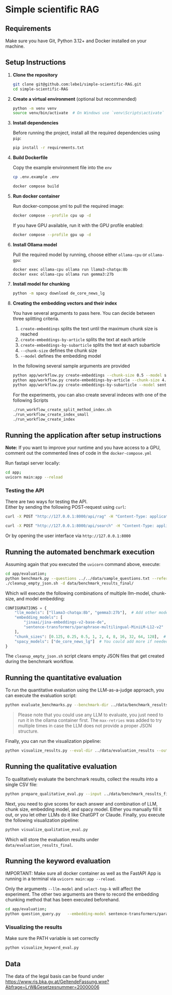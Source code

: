 # Simple scientific RAG

## Requirements

Make sure you have Git, Python 3.12+ and Docker installed on your machine.

## Setup Instructions

1. **Clone the repository**

    ```bash
    git clone git@github.com:lebe1/simple-scientific-RAG.git
    cd simple-scientific-RAG
    ```

2. **Create a virtual environment** (optional but recommended)

    ```bash
    python -m venv venv
    source venv/bin/activate  # On Windows use `venv\Scripts\activate`
    ```

3. **Install dependencies**

    Before running the project, install all the required dependencies using `pip`:

    ```bash
    pip install -r requirements.txt
    ```

4. **Build Dockerfile**

    Copy the example environment file into the `env`

    ```bash
    cp .env.example .env
    ```

    ```bash
    docker compose build
    ```

5. **Run docker container**

   Run docker-compose.yml to pull the required image:

   ```bash
   docker compose --profile cpu up -d
   ```
   If you have GPU available, run it with the GPU profile enabled:

   ```bash
   docker compose --profile gpu up -d
   ```

6. **Install Ollama model**

   Pull the required model by running, choose either `ollama-cpu` or `ollama-gpu`:

   ```bash
   docker exec ollama-cpu ollama run llama3-chatqa:8b
   docker exec ollama-cpu ollama run gemma3:27b
   ```

7. **Install model for chunking**

    ```bash
    python -m spacy download de_core_news_lg
    ```

8. **Creating the embedding vectors and their index**

    You have several arguments to pass here. You can decide between three splitting criteria.
    1. `create-embeddings` splits the text until the maximum chunk size is reached
    2. `create-embeddings-by-article` splits the text at each article
    3. `create-embeddings-by-subarticle` splits the text at each subarticle
    4. `--chunk-size` defines the chunk size
    5. `--model` defines the embedding model
    
    In the following several sample arguments are provided 
    ```bash
    python app/workflow.py create-embeddings --chunk-size 0.5 --model sentence-transformers/paraphrase-multilingual-MiniLM-L12-v2
    python app/workflow.py create-embeddings-by-article --chunk-size 4.0 --model jinaai/jina-embeddings-v2-base-de
    python app/workflow.py create-embeddings-by-subarticle --model sentence-transformers/paraphrase-multilingual-MiniLM-L12-v2
    ```

    For the experiments, you can also create several indeces with one of the following Scripts

    ```bash
    ./run_workflow_create_split_method_index.sh
    ./run_workflow_create_index_small
    ./run_workflow_create_index
    ```

    

## Running the application after setup instructions

**Note:** If you want to improve your runtime and you have access to a GPU, comment out the commented lines of code in the `docker-compose.yml`

Run fastapi server locally:

```bash
cd app;
uvicorn main:app --reload
```

### Testing the API

There are two ways for testing the API.  
Either by sending the following POST-request using `curl`:
```bash
curl -X POST "http://127.0.0.1:8000/api/rag" -H "Content-Type: application/json" -d '{"question": "Wie hoch darf ein Gebäude in Bauklasse I gemäß Artikel IV in Wien sein?", "model":"jinaai/jina-embeddings-v2-base-de", "spacy_model":"de_core_news_lg", "chunk_size_in_kb":4}'
```
```bash
curl -X POST "http://127.0.0.1:8000/api/search" -H "Content-Type: application/json" -d '{"query": "Wie hoch darf ein Gebäude in Bauklasse I gemäß Artikel IV in Wien sein?", "model":"jinaai/jina-embeddings-v2-base-de", "spacy_model":"de_core_news_lg", "chunk_size_in_kb":4}'
```

Or by opening the user interface via `http://127.0.0.1:8000`

## Running the automated benchmark execution

Assuming again that you executed the `uvicorn` command above, execute:

```bash
cd app/evaluation;
python benchmark.py --questions ../../data/sample_questions.txt --references ../../data/sample_answers.txt --output-dir ../../data/benchmark_results_final
./cleanup_empty_json.sh -d data/benchmark_results_final/
```

Which will execute the following combinations of multiple llm-model, chunk-size, and model embedding:
```python
CONFIGURATIONS = {
    "llm_models": ["llama3-chatqa:8b", "gemma3:27b"],  # Add other models you have in Ollama
    "embedding_models": [
        "jinaai/jina-embeddings-v2-base-de",
        "sentence-transformers/paraphrase-multilingual-MiniLM-L12-v2"  # Add other embedding models
    ],
    "chunk_sizes": [0.125, 0.25, 0.5, 1, 2, 4, 8, 16, 32, 64, 128],  # Chunk sizes in KB
    "spacy_models": ["de_core_news_lg"]  # You could add more if needed
}
```

The `cleanup_empty_json.sh` script cleans empty JSON files that get created during the benchmark workflow.

## Running the quantitative evaluation

To run the quantitative evaluation using the LLM-as-a-judge approach, you can execute the evaluation script:

```bash
python evaluate_benchmarks.py --benchmark-dir ../data/benchmark_results --output-dir ../data/evaluation_results --eval-model gemma3:12b --max-retries 2
```

> Please note that you could use any LLM to evaluate, you just need to run it in the ollama container first. The `max-retries` was added to try multiple times in case the LLM does not provide a proper JSON structure.

Finally, you can run the visualization pipeline:

```bash
python visualize_results.py --eval-dir ../data/evaluation_results --output-dir ../data/visualizations
```

## Running the qualitative evaluation

To qualitatively evaluate the benchmark results, collect the results into a single CSV file:

```bash
python prepare_qualitative_eval.py --input ../data/benchmark_results_final/ --output ../data/evaluation_results_final/ --mode combine
```

Next, you need to give scores for each answer and combination of LLM, chunk size, embedding model, and spacy model. Either you manually fill it out, or you let other LLMs do it like ChatGPT or Claude. Finally, you execute the following visualization pipeline:

```bash
python visualize_qualitative_eval.py
```

Which will store the evaluation results under `data/evaluation_results_final`.

## Running the keyword evaluation

IMPORTANT: Make sure all docker container as well as the FastAPI App is running in a terminal via `uvicorn main:app --reload`.

Only the arguments `--llm-model` and `select-top-k` will affect the experiment.
The other two arguments are there to record the embedding chunking method that has been executed beforehand.

```bash
cd app/evaluation;
python question_query.py   --embedding-model sentence-transformers/paraphrase-multilingual-MiniLM-L12-v2   --llm-model llama3.2   --select-top-k 3 5   --splitting-method SUBARTICLE
```

### Visualizing the results

Make sure the PATH variable is set correctly

```bash
python visualize_keyword_eval.py
```


## Data
The data of the legal basis can be found under https://www.ris.bka.gv.at/GeltendeFassung.wxe?Abfrage=LrW&Gesetzesnummer=20000006